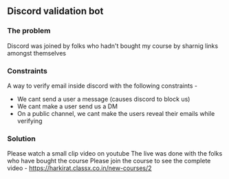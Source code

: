 ## Discord validation bot

### The problem
Discord was joined by folks who hadn't bought my course by sharnig links amongst themselves

### Constraints
A way to verify email inside discord with the following constraints - 
 - We cant send a user a message (causes discord to block us)
 - We cant make a user send us a DM
 - On a public channel, we cant make the users reveal their emails while verifying


### Solution
Please watch a small clip video on youtube
The live was done with the folks who have bought the course
Please join the course to see the complete video - https://harkirat.classx.co.in/new-courses/2

